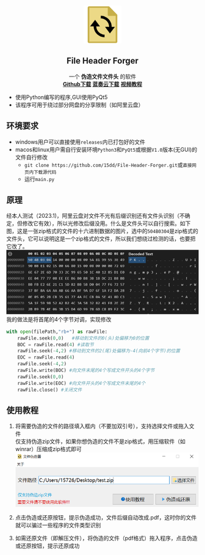 <p align="center">
  <a>
    <img src="/img/Logo.png" alt="Logo" width="100" height="100">
  </a>

  <h2 align="center">File Header Forger</h2>
  <p align="center">
    一个 <b>伪造文件文件头</b> 的软件
    <br />
    <a href="https://github.com/15dd/File-Header-Forger/releases"><b>Github下载</b></a>
    <a href="https://wwow.lanzoum.com/i9YpS0mesfch"><b>蓝奏云下载</b></a>
    <a href="https://www.bilibili.com/video/BV1A24y1B7Xu/"><b>视频教程</b></a>
    <br />
  </p>

</p>

- 使用Python编写的程序,GUI使用PyQt5
- 该程序可用于绕过部分网盘的分享限制（如阿里云盘）

## 环境要求
- windows用户可以直接使用`releases`内已打包好的文件
- macos和linux用户需自行安装环境`Python3`和`PyQt5`或根据`V1.0`版本(无GUI)的文件自行修改
  - `git clone https://github.com/15dd/File-Header-Forger.git`或`直接网页内下载源代码`
  - 运行`main.py`

## 原理
经本人测试（2023.1)，阿里云盘对文件不光有后缀识别还有文件头识别（不确定，但修改它有效），所以光修改后缀没用。什么是文件头可以自行搜索。如下图，这是一张zip格式的文件的十六进制数据的图片，选中的`504B0304`是zip格式的文件头，它可以说明这是一个zip格式的文件，所以我们想绕过检测的话，也要把它改了。
![1](/img/1.png)
我的做法是将首尾的4个字节对调，实现修改
```python
with open(filePath,"rb+") as rawFile:
    rawFile.seek(0,0)   #移动到文件的0(头)处偏移为0的位置
    BOC = rawFile.read(4) #读取节                
    rawFile.seek(-4,2) #移动到文件的2(尾)处偏移为-4(向前4个字节)的位置
    EOC = rawFile.read(4)
    rawFile.seek(-4,2) 
    rawFile.write(BOC) #向文件末尾的4个写成文件开头的4个字节
    rawFile.seek(0,0)
    rawFile.write(EOC) #向文件开头的4个写成文件末尾的4个
    rawFile.close() #关闭文件
```
## 使用教程
1. 将需要伪造的文件的路径填入框内（不要加双引号），支持选择文件或拖入文件 <br>
仅支持伪造zip文件，如果你想伪造的文件不是zip格式，用压缩软件（如winrar）压缩成zip格式即可 
![2](img/2.png)

2. 点击伪造或还原按钮，提示伪造成功，文件后缀自动改成.pdf，这时你的文件就可以骗过一些程序的文件类型识别
3. 如需还原文件（即解压文件），将伪造的文件（pdf格式）拖入程序，点击伪造或还原按钮，提示还原成功
   
